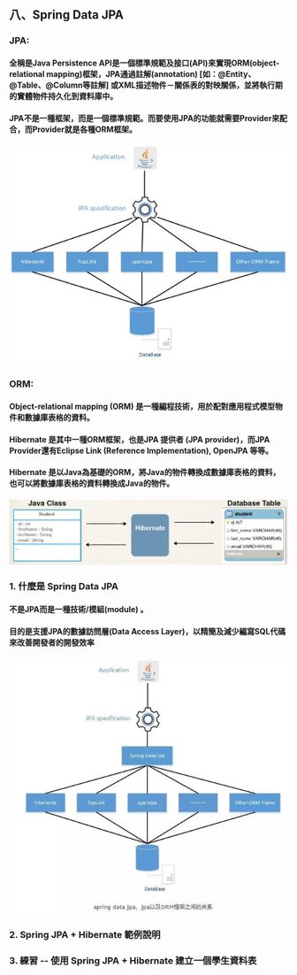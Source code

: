 ## 八、Spring Data JPA
### JPA:
#### 全稱是Java Persistence API是一個標準規範及接口(API)來實現ORM(object-relational mapping)框架，JPA通過註解(annotation) [如：@Entity、@Table、@Column等註解] 或XML描述物件－關係表的對映關係，並將執行期的實體物件持久化到資料庫中。
#### JPA不是一種框架，而是一個標準規範。而要使用JPA的功能就需要Provider來配合，而Provider就是各種ORM框架。
#### <img src="../images/jpa.jpg">
### ORM: 
#### Object-relational mapping (ORM) 是一種編程技術，用於配對應用程式模型物件和數據庫表格的資料。
#### Hibernate 是其中一種ORM框架，也是JPA 提供者 (JPA provider)，而JPA Provider還有Eclipse Link (Reference Implementation), OpenJPA 等等。
#### Hibernate 是以Java為基礎的ORM，將Java的物件轉換成數據庫表格的資料，也可以將數據庫表格的資料轉換成Java的物件。
#### <img src="../images/hibernate.jpg">
### 1. 什麼是 Spring Data JPA
#### 不是JPA而是一種技術/模組(module) 。
#### 目的是支援JPA的數據訪問層(Data Access Layer)，以精簡及減少編寫SQL代碼來改善開發者的開發效率
#### <img src="../images/spring-data-jpa.jpg">

### 2. Spring JPA + Hibernate 範例說明
### 3. 練習 -- 使用 Spring JPA + Hibernate 建立一個學生資料表
